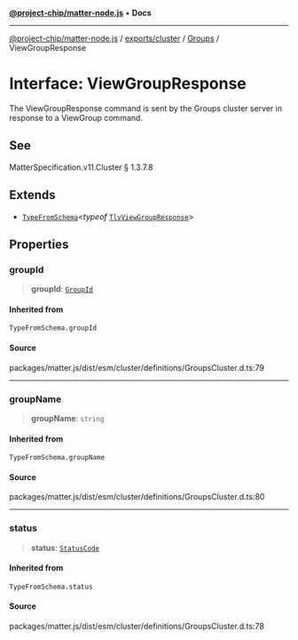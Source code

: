 [**@project-chip/matter-node.js**](../../../../../README.md) • **Docs**

***

[@project-chip/matter-node.js](../../../../../modules.md) / [exports/cluster](../../../README.md) / [Groups](../README.md) / ViewGroupResponse

# Interface: ViewGroupResponse

The ViewGroupResponse command is sent by the Groups cluster server in response to a ViewGroup command.

## See

MatterSpecification.v11.Cluster § 1.3.7.8

## Extends

- [`TypeFromSchema`](../../../../tlv/README.md#typefromschemas)\<*typeof* [`TlvViewGroupResponse`](../README.md#tlvviewgroupresponse)\>

## Properties

### groupId

> **groupId**: [`GroupId`](../../../../datatype/README.md#groupid)

#### Inherited from

`TypeFromSchema.groupId`

#### Source

packages/matter.js/dist/esm/cluster/definitions/GroupsCluster.d.ts:79

***

### groupName

> **groupName**: `string`

#### Inherited from

`TypeFromSchema.groupName`

#### Source

packages/matter.js/dist/esm/cluster/definitions/GroupsCluster.d.ts:80

***

### status

> **status**: [`StatusCode`](../../../../interaction/enumerations/StatusCode.md)

#### Inherited from

`TypeFromSchema.status`

#### Source

packages/matter.js/dist/esm/cluster/definitions/GroupsCluster.d.ts:78

